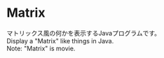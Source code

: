 # Matrix
マトリックス風の何かを表示するJavaプログラムです。  
Display a "Matrix" like things in Java.  
Note: "Matrix" is movie.  
